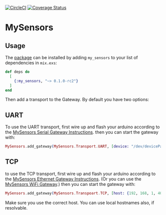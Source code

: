 [![CircleCI](https://circleci.com/gh/ConnorRigby/my_sensors.svg?style=svg)](https://circleci.com/gh/ConnorRigby/my_sensors)
[![Coverage Status](https://coveralls.io/repos/github/ConnorRigby/my_sensors/badge.svg?branch=master)](https://coveralls.io/github/ConnorRigby/my_sensors?branch=master)

# MySensors

## Usage

The [package](https://hex.pm/packages/my_sensors) can be installed by adding `my_sensors` to your list of dependencies in `mix.exs`:

```elixir
def deps do
  [
    {:my_sensors, "~> 0.1.0-rc2"}
  ]
end
```

Then add a transport to the Gateway. By default you have two options:
## UART
To use the UART transport, first wire up and flash your arduino according to the
[MySensors Serial Gateway Instructions](https://www.mysensors.org/build/serial_gateway).
then you can start the gateway with:
```elixir
MySensors.add_gateway(MySensors.Transport.UART, [device: "/dev/devicePath"])
```

## TCP
to use the TCP transport, first wire up and flash your arduino according to the
[MySensors Ethernet Gateway Instructions](https://www.mysensors.org/build/ethernet_gateway).
(Or you can use the [MySensors WiFi Gateway](https://www.mysensors.org/build/esp8266_gateway).)
then you can start the gateway with:
```elixir
MySensors.add_gateway(MySensors.Transpoart.TCP, [host: {192, 168, 1, 40}, port: 5001])
```
Make sure you use the correct host. You can use local hostnames also, if resolvable.
